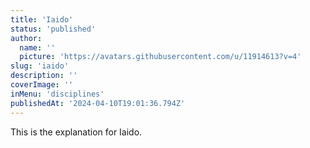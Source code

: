 ```yaml
---
title: 'Iaido'
status: 'published'
author:
  name: ''
  picture: 'https://avatars.githubusercontent.com/u/11914613?v=4'
slug: 'iaido'
description: ''
coverImage: ''
inMenu: 'disciplines'
publishedAt: '2024-04-10T19:01:36.794Z'
---
```


This is the explanation for Iaido.